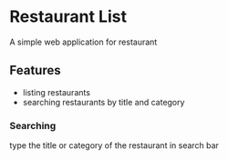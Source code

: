 # Restaurant List
A simple web application for restaurant

## Features
- listing restaurants
- searching restaurants by title and category


### Searching
type the title or category of the restaurant in search bar

